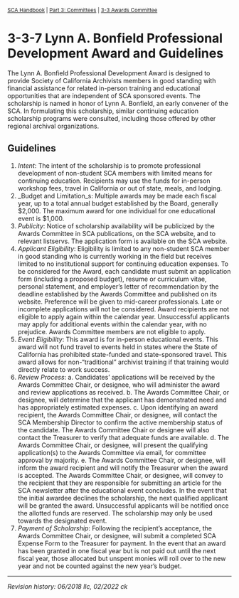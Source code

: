 <sup>[SCA Handbook](/sca-handbook/index.html) | [Part 3: Committees](../03_committees/index.html) | [3-3 Awards Committee](../03_committees/03-03_awards.html)</sup> 

# 3-3-7 Lynn A. Bonfield Professional Development Award and Guidelines
The Lynn A. Bonfield Professional Development Award is designed to provide Society of California Archivists members in good standing with financial assistance for related in-person training and educational opportunities that are independent of SCA sponsored events. The scholarship is named in honor of Lynn A. Bonfield, an early convener of the SCA. In formulating this scholarship, similar continuing education scholarship programs were consulted, including those offered by other regional archival organizations.

## Guidelines
1. _Intent_: The intent of the scholarship is to promote professional development of non-student SCA members with limited means for continuing education. Recipients may use the funds for in-person workshop fees, travel in California or out of state, meals, and lodging.
2. _Budget and Limitation_s: Multiple awards may be made each fiscal year, up to a total annual budget established by the Board, generally $2,000. The maximum award for one individual for one educational event is $1,000.
3. _Publicity_: Notice of scholarship availability will be publicized by the Awards Committee in SCA publications, on the SCA website, and to relevant listservs. The application form is available on the SCA website.
4. _Applicant Eligibility_: Eligibility is limited to any non-student SCA member in good standing who is currently working in the field but receives limited to no institutional support for continuing education expenses. To be considered for the Award, each candidate must submit an application form (including a proposed budget), resume or curriculum vitae, personal statement, and employer’s letter of recommendation by the deadline established by the Awards Committee and published on its website. Preference will be given to mid-career professionals. Late or incomplete applications will not be considered. Award recipients are not eligible to apply again within the calendar year. Unsuccessful applicants may apply for additional events within the calendar year, with no prejudice. Awards Committee members are not eligible to apply.
5. _Event Eligibility_: This award is for in-person educational events. This award will not fund travel to events held in states where the State of California has prohibited state-funded and state-sponsored travel. This award allows for non-“traditional” archivist training if that training would directly relate to work success.
6. _Review Process_:
   a. Candidates’ applications will be received by the Awards Committee Chair, or designee, who will administer the award and review applications as received.
   b. The Awards Committee Chair, or designee, will determine that the applicant has demonstrated need and has appropriately estimated expenses.
   c. Upon identifying an award recipient, the Awards Committee Chair, or designee, will contact the SCA Membership Director to confirm the active membership status of the candidate. The Awards Committee Chair or designee will also contact the Treasurer to verify that adequate funds are available.
   d. The Awards Committee Chair, or designee, will present the qualifying application(s) to the Awards Committee via email, for committee approval by majority.
   e. The Awards Committee Chair, or designee, will inform the award recipient and will notify the Treasurer when the award is accepted. The Awards Committee Chair, or designee, will convey to the recipient that they are responsible for submitting an article for the SCA newsletter after the educational event concludes. In the event that the initial awardee declines the scholarship, the next qualified applicant will be granted the award. Unsuccessful applicants will be notified once the allotted funds are reserved. The scholarship may only be used towards the designated event.
7. _Payment of Scholarship_: Following the recipient’s acceptance, the Awards Committee Chair, or designee, will submit a completed SCA Expense Form to the Treasurer for payment. In the event that an award has been granted in one fiscal year but is not paid out until the next fiscal year, those allocated but unspent monies will roll over to the new year and not be counted against the new year’s budget.

***

_Revision history: 06/2018 llc, 02/2022 ck_
